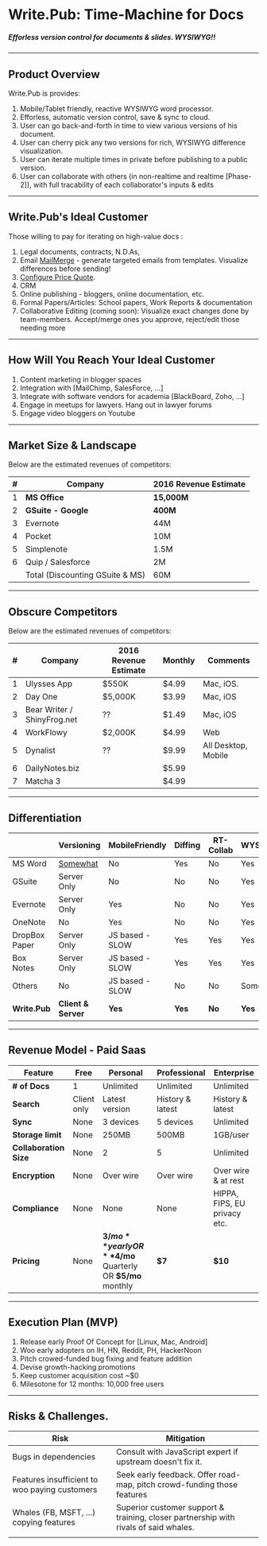 Write.Pub: Time-Machine for Docs
===

##### Efforless version control for documents & slides. WYSIWYG!!

---

## Product Overview 

Write.Pub is provides: 

1. Mobile/Tablet friendly, reactive WYSIWYG word processor.
2. Efforless, automatic version control, save & sync to cloud.
3. User can go back-and-forth in time to view various versions of his document.
4. User can cherry pick any two versions for rich, WYSIWYG difference visualization.
5. User can iterate multiple times in private before publishing to a public version. 
6. User can collaborate with others (in non-realtime and realtime [Phase-2]), with full tracability of each collaborator's inputs & edits
  

---

## Write.Pub's Ideal Customer

Those willing to pay for iterating on high-value docs :
1. Legal documents, contracts, N.D.As, 
2. Email [MailMerge](https://en.wikipedia.org/wiki/Mail_merge) \- generate targeted emails from templates\. Visualize differences before sending\!
3. [Configure Price Quote](https://en.wikipedia.org/wiki/Configure_Price_Quote).
4. CRM
5. Online publishing - bloggers, online documentation, etc.
6. Formal Papers/Articles: School papers, Work Reports & documentation
7. Collaborative Editing (coming soon): Visualize exact changes done by team-members. Accept/merge ones you approve, reject/edit those needing more 

---

## How Will You Reach Your Ideal Customer

1. Content marketing in blogger spaces
2. Integration with [MailChimp, SalesForce, ...]
3. Integrate with software vendors for academia [BlackBoard, Zoho, ...]
4. Engage in meetups for lawyers. Hang out in lawyer forums
5. Engage video bloggers on Youtube

---

## Market Size & Landscape

Below are the estimated revenues of competitors:

| #    | Company                         | 2016 Revenue Estimate |
| ---- | ------------------------------- | --------------------- |
| 1    | **MS Office**                   | **15,000M**           |
| 2    | **GSuite - Google**             | **400M**              |
| 3    | Evernote                        | 44M                   |
| 4    | Pocket                          | 10M                   |
| 5    | Simplenote                      | 1.5M                  |
| 6    | Quip / Salesforce               | 2M                    |
|      | Total (Discounting GSuite & MS) | 60M                   |

---
## Obscure Competitors

Below are the estimated revenues of competitors:

| #    | Company                     | 2016 Revenue Estimate | Monthly | Comments            |
| ---- | --------------------------- | --------------------- | ------- | ------------------- |
| 1    | Ulysses App                 | $550K                 | $4.99   | Mac, iOS.           |
| 2    | Day One                     | $5,000K               | $3.99   | Mac, iOS            |
| 3    | Bear Writer / ShinyFrog.net | ??                    | $1.49   | Mac, iOS            |
| 4    | WorkFlowy                   | $2,000K               | $4.99   | Web                 |
| 5    | Dynalist                    | ??                    | $9.99   | All Desktop, Mobile |
| 6    | DailyNotes.biz              |                       | $5.99   |                     |
| 7    | Matcha 3                    |                       | $4.99   |                     |

---

## Differentiation

|               | Versioning                        | MobileFriendly  | Diffing | RT-Collab | WYSIWYG |
| ------------- | --------------------------------- | --------------- | ------- | --------- | ------- |
| MS Word       | [Somewhat](http://bit.ly/2xsEz07) | No              | Yes     | No        | Yes     |
| GSuite        | Server Only                       | No              | No      | No        | Yes     |
| Evernote      | Server Only                       | Yes             | No      | No        | Yes     |
| OneNote       | No                                | Yes             | No      | No        | Yes     |
| DropBox Paper | Server Only                       | JS based - SLOW | Yes     | Yes       | Yes     |
| Box Notes     | Server Only                       | JS based - SLOW | Yes     | Yes       | Yes     |
| Others        | No                                | JS based - SLOW | No      | No        | Some    |
| **Write.Pub** | **Client & Server**               | **Yes**         | **Yes** | **No**    | **Yes** |

---

## Revenue Model  - Paid Saas


| **Feature**            | Free        | **Personal**                             | **Professional** | **Enterprise**               |
| ---------------------- | ----------- | ---------------------------------------- | ---------------- | ---------------------------- |
| **# of Docs**          | 1           | Unlimited                                | Unlimited        | Unlimited                    |
| **Search**             | Client only | Latest version                           | History & latest | History & latest             |
| **Sync**               | None        | 3 devices                                | 5 devices        | Unlimited                    |
| **Storage limit**      | None        | 250MB                                    | 500MB            | 1GB/user                     |
| **Collaboration Size** | None        | 2                                        | 5                | Unlimited                    |
| **Encryption**         | None        | Over wire                                | Over wire        | Over wire & at rest          |
| **Compliance**         | None        | None                                     | None             | HIPPA, FIPS, EU privacy etc. |
| **Pricing**            | None        | **$3/mo** yearly OR **$4/mo** Quarterly OR **$5/mo** monthly | **$7**           | **$10**                      |

---

## Execution Plan (MVP)

1. Release early Proof Of Concept for [Linux, Mac, Android]
2. Woo early adopters on IH, HN, Reddit, PH, HackerNoon
3. Pitch crowed-funded bug fixing and feature addition
4. Devise growth-hacking promotions
5. Keep customer acquisition cost ~$0
6. Milesotone for 12 months: 10,000 free users

---


## Risks & Challenges.

| Risk                                          | Mitigation                                                   |
| --------------------------------------------- | ------------------------------------------------------------ |
| Bugs in dependencies                          | Consult with JavaScript expert if upstream doesn't fix it.   |
| Features insufficient to woo paying customers | Seek early feedback. Offer road-map, pitch crowd-funding those features |
| Whales (FB, MSFT, ...) copying features       | Superior customer support & training, closer partnership with rivals of said whales. |
|                                               |                                                              |

